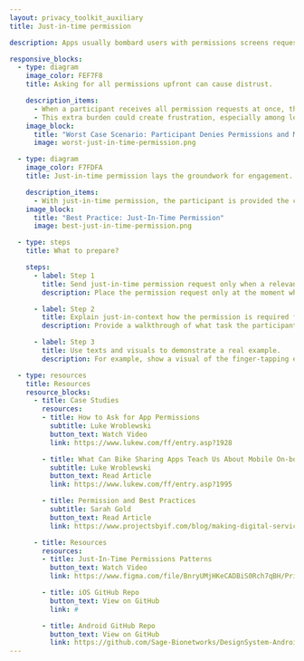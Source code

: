 ```yaml
---
layout: privacy_toolkit_auxiliary
title: Just-in-time permission

description: Apps usually bombard users with permissions screens requesting access to their camera, microphone and location data all at once. <br /> <br />There is a right time for everything! Request permissions right before the user needs to complete a task that requires this type of data. This approach is called a just-in-time permission.

responsive_blocks:
  - type: diagram
    image_color: FEF7F8
    title: Asking for all permissions upfront can cause distrust.

    description_items:
      - When a participant receives all permission requests at once, they might feel overwhelmed and suspicious of these requests. Without an understanding of why permissions are required to collect the data, and why this data is valuable to researchers, the participant could deny permissions during the onboarding process. If they decide to grant permissions later, they will  have to navigate their phone’s system settings and update the app’s permissions. 
      - This extra burden could create frustration, especially among less tech-savvy users. Even worse, it could cause them to leave or delete the app before their participation has even begun.
    image_block:
      title: "Worst Case Scenario: Participant Denies Permissions and Must Navigate System Settings"
      image: worst-just-in-time-permission.png

  - type: diagram
    image_color: F7FDFA
    title: Just-in-time permission lays the groundwork for engagement.

    description_items:
      - With just-in-time permission, the participant is provided the context to make an informed decision to allow or deny permissions that collect data for study-related tasks. Just-in-time permission also lays the groundwork for long-term engagement, by fostering mutual understanding and trust between researchers and participants.  
    image_block:
      title: "Best Practice: Just-In-Time Permission"
      image: best-just-in-time-permission.png

  - type: steps
    title: What to prepare?

    steps:
      - label: Step 1
        title: Send just-in-time permission request only when a relevant tasks comes up.
        description: Place the permission request only at the moment when a participant wants to complete a relevant task. For iOS, this could take place during the (’PrepareForSegue’).

      - label: Step 2
        title: Explain just-in-context how the permission is required for the task.
        description: Provide a walkthrough of what task the participant is required to accomplish, how the task connects to the scientific research, and why the permission must be turned on in order to gather the data.

      - label: Step 3
        title: Use texts and visuals to demonstrate a real example.
        description: For example, show a visual of the finger-tapping exercise and explain the application must have the permission to use the motion sensor in order to track finger movements.

  - type: resources
    title: Resources
    resource_blocks:
      - title: Case Studies
        resources:
        - title: How to Ask for App Permissions
          subtitle: Luke Wroblewski
          button_text: Watch Video
          link: https://www.lukew.com/ff/entry.asp?1928

        - title: What Can Bike Sharing Apps Teach Us About Mobile On-boarding Design?
          subtitle: Luke Wroblewski
          button_text: Read Article
          link: https://www.lukew.com/ff/entry.asp?1995

        - title: Permission and Best Practices
          subtitle: Sarah Gold
          button_text: Read Article
          link: https://www.projectsbyif.com/blog/making-digital-services-worth-trusting-permissions-and-best-practices/

      - title: Resources
        resources:
        - title: Just-In-Time Permissions Patterns
          button_text: Watch Video
          link: https://www.figma.com/file/BnryUMjHKeCADBiS0Rch7qBH/Privacy-Templates-Public?node-id=135%3A93

        - title: iOS GitHub Repo
          button_text: View on GitHub
          link: #

        - title: Android GitHub Repo
          button_text: View on GitHub
          link: https://github.com/Sage-Bionetworks/DesignSystem-Android
---
```

